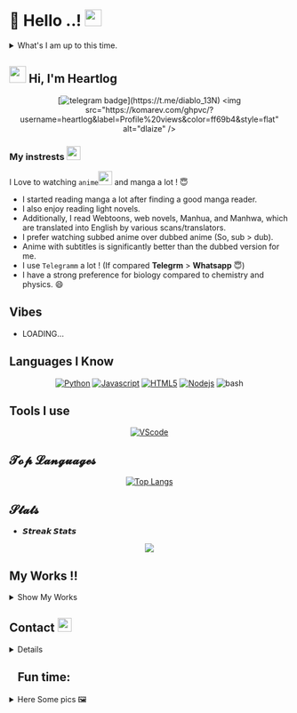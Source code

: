 # :wave: Hello ..! <img src="https://telegra.ph/file/473f24669dc24dbc08742.png" width="30px">

<details>
<summary>What's I am up to this time.</summary>
<div>

- [ ] Available
- [x] Kinda involved in work 💙

</div>
</details>

<h2 align="left"><img src="https://i.pinimg.com/originals/1c/79/ac/1c79ac50b06bb42a24058bf13c162a3e.gif" width="30px"> Hi, I'm Heartlog</h2>

<div align="center">

[![telegram badge](https://img.shields.io/badge/Telegram-Maday(@diablo_13N)-00adb5?style=flat&logo=telegram)](https://t.me/diablo_13N)  
<img src="https://komarev.com/ghpvc/?username=heartlog&label=Profile%20views&color=ff69b4&style=flat" alt="dlaize" />
</div>

### My instrests <img src="https://c.tenor.com/nWr4wY4tZMUAAAAi/cute-bunny-girl-heart.gif" width="25px">

I Love to watching `anime`<img src="https://64.media.tumblr.com/e1e34fb5b9c17f95db3e54f936f2dede/tumblr_nwuic57GRg1udvy5wo1_500.gif" width="25px"> and manga a lot ! 😇

- I started reading manga a lot after finding a good manga reader.
- I also enjoy reading light novels.
- Additionally, I read Webtoons, web novels, Manhua, and Manhwa, which are translated into English by various scans/translators.
- I prefer watching subbed anime over dubbed anime (So, sub > dub).
- Anime with subtitles is significantly better than the dubbed version for me.
- I use `Telegramm` a lot ! (If compared **Telegrm** > **Whatsapp** 😇)
- I have a strong preference for biology compared to chemistry and physics. 😄

## Vibes

- LOADING...

## Languages I Know

<div align="center">

[![Python](https://img.shields.io/badge/Python-Python%203.9.X-fff000?style=flat-square&logo=Python&logoColor=blue)](https://www.python.org/downloads/)
[![Javascript](https://img.shields.io/badge/Javascript-Beginner-fff000?style=flat-square&logo=javascript&logoColor=fff334)](https://developer.mozilla.org/en-US/docs/Web/JavaScript)
[![HTML5](https://img.shields.io/badge/HTML5-website-f56500?style=flat-square&logo=html5&logoColor=f56500)](https://html.spec.whatwg.org/)
[![Nodejs](https://img.shields.io/badge/Node.js-moderate-82d61c?style=flat-square&logo=node.js&logoColor=82d61c)](https://nodejs.org/en/download/)
![bash](https://img.shields.io/badge/bash-moderate-4EAA25?style=flat-square&logo=gnubash&logoColor=4EAA25)

</div>

## Tools I use

<div align="center">

[![VScode](https://img.shields.io/badge/vscode-grey?style=flat-square&logo=Visual-studio-code&logoColor=blue)](https://code.visualstudio.com/download)

</div>

## 𝓣𝓸𝓹 𝓛𝓪𝓷𝓰𝓾𝓪𝓰𝓮𝓼

<div align="center">

[![Top Langs](https://github-readme-stats.vercel.app/api/top-langs/?username=heartlog&layout=compact)](https://github.com/anuraghazra/github-readme-stats)

</div>

## 𝓢𝓽𝓪𝓽𝓼

* **𝙎𝙩𝙧𝙚𝙖𝙠 𝙎𝙩𝙖𝙩𝙨**
<p align="center">
  <a href="https://github.com/heartlog">
    <img src="https://github-readme-stats.vercel.app/api?username=heartlog&show_icons=true&theme=merko"/>
  </a>
</p>

## My Works !!
<details>
<summary>Show My Works</summary>

1) [**Yoi Bot**](https://t.me/streamtapeul_bot) 

- The bot that can do many things !!

   <p align="centre"><a href="https://t.me/streamtapeul_bot"><img alt="Yoi bot" src="https://telegra.ph/file/1ca55de37da4892934e4f.jpg" width="100px"></a></p>

</details>

## **Contact** <img src="https://telegra.ph/file/3057a91776e2afa64600d.jpg" width="25px">

<details>
<div align="center">

### Contact me

[![Telegram](https://img.shields.io/badge/Telegram-Maday(@diablo_13N)-f15dff?style=flat-square&logo=telegram)](https://t.me/diablo_13N)
[![Telegram Channel](https://img.shields.io/badge/Telegram%20Channel-OY%20BAKA%20!-c6eff3?style=flat-square&logo=Telegram)](https://t.me/baka_no_onii)
[![Telegram Group](https://img.shields.io/badge/Telegram%20Support%20Group-Anime%20Chat%20X-00adb5?style=flat-square&logo=Telegram)](https://t.me/anim_chatx)
[![Twitter](https://img.shields.io/badge/Twitter-anime_element-%23282a36?style=flat-square&logo=Twitter)](https://www.twitter.com/anime_element)
[![AniList](https://img.shields.io/badge/AniList-diablo13n-00a2ff?style=flat-square&logo=anilist)](https://anilist.co/user/diablo13N/)
</div>

> Feel free to dm me !! Join my channel and group ..

</details>

## <img src="https://c.tenor.com/DbRUHnh1JfsAAAAM/chika-chika-dance.gif" width="10px"> Fun time:</h2>

<details>
<summary>Here Some pics 🖼️</summary>

### it's Loading time

<img src="https://telegra.ph/file/ebb94b26bd804da19cf11.gif" width="200px">
</details>
